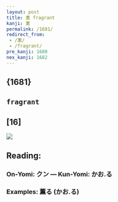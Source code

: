 ```yaml
---
layout: post
title: 薫 fragrant
kanji: 薫
permalink: /1681/
redirect_from:
 - /薫/
 - /fragrant/
pre_kanji: 1680
nex_kanji: 1682
---
```


## {1681}

## `fragrant`

## [16]

<div class="stroke"><img src="E896AB.png" /></div>

## Reading:

### On-Yomi: クン &mdash; Kun-Yomi: かお.る

### Examples: 薫る (かお.る)
